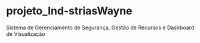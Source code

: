 # projeto_Ind-striasWayne
Sistema de Gerenciamento de Segurança, Gestão de Recursos e Dashboard de Visualização
